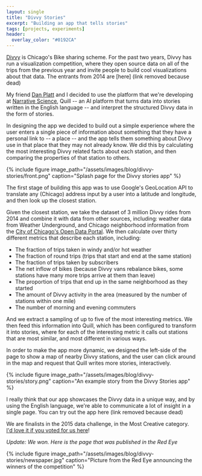 ```yaml
---
layout: single
title: "Divvy Stories"
excerpt: "Building an app that tells stories"
tags: [projects, experiments]
header:
  overlay_color: "#0192CA"
---
```


[Divvy](https://www.divvybikes.com) is Chicago's Bike sharing scheme.  For the past two years, Divvy has run a visualization competition, where they open source data on all of the trips from the previous year and invite people to build cool visualizations about that data.  The entrants from 2014 are [here] (link removed because dead)

My friend [Dan Platt](https://www.linkedin.com/pub/daniel-platt/18/bab/3a1) and I decided to use the platform that we're developing at [Narrative Science](https://www.narrativescience.com), Quill -- an AI platform that turns data into stories written in the English language -- and interpret the structured Divvy data in the form of stories.

In designing the app we decided to build out a simple experience where the user enters a single piece of information about something that they have a personal link to -- a place -- and the app tells them something about Divvy use in that place that they may not already know.  We did this by calculating the most interesting Divvy related facts about each station, and then comparing the properties of that station to others.

{% include figure image_path="/assets/images/blog/divvy-stories/front.png" caption="Splash page for the Divvy stories app" %}

The first stage of building this app was to use Google's GeoLocation API to translate any (Chicago) address input by a user into a latitude and longitude, and then look up the closest station.

Given the closest station, we take the dataset of 3 million Divvy rides from 2014 and combine it with data from other sources, including: weather data from Weather Underground, and Chicago neighborhood information from the [City of Chicago's Open Data Portal](https://data.cityofchicago.org/).  We then calculate over thirty different metrics that describe each station, including:

   * The fraction of trips taken in windy and/or hot weather
   * The fraction of round trips (trips that start and end at the same station)
   * The fraction of trips taken by subscribers
   * The net inflow of bikes (because Divvy vans rebalance bikes, some stations have many more trips arrive at them than leave)
   * The proportion of trips that end up in the same neighborhood as they started
   * The amount of Divvy activity in the area (measured by the number of stations within one mile)
   * The number of morning and evening commuters

And we extract a sampling of up to five of the most interesting metrics.  We then feed this information into Quill, which has been configured to transform it into stories, where for each of the interesting metric it calls out stations that are most similar, and most different in various ways.

In order to make the app more dynamic, we designed the left-side of the page to show a map of nearby Divvy stations, and the user can click around in the map and request that Quill writes more stories, interactively.

{% include figure image_path="/assets/images/blog/divvy-stories/story.png" caption="An example story from the Divvy Stories app" %}

I really think that our app showcases the Divvy data in a unique way, and by using the English language, we're able to communicate a lot of insight in a single page.  You can try out the app here (link removed because dead)

We are finalists in the 2015 data challenge, in the Most Creative category. [I'd love it if you voted for us here](https://redeyechicago.com/news/redeye-divvy-data-challenge-2015-voting-20150330-htmlstory.html)!

*Update:  We won.  Here is the page that was published in the Red Eye*

{% include figure image_path="/assets/images/blog/divvy-stories/newspaper.jpg" caption="Picture from the Red Eye announcing the winners of the competition" %}

